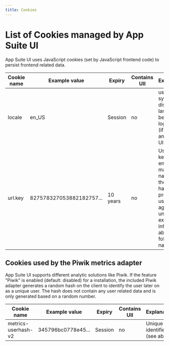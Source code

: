 ```yaml
---
title: Cookies
---
```

# List of Cookies managed by App Suite UI
App Suite UI uses JavaScript cookies (set by JavaScript frontend code) to persist frontend related data.

Cookie name | Example value | Expiry | Contains UII | Explanation
--- | --- | --- | --- | ---
locale| en_US | Session | no | used to sync displayed language between login page (if used) and main UI.
url.key| 827578327053882182757... | 10 years | no | Used as a key to encrypt mail folder names in the URL hash to protect the user against unwanted exposure of information about mail folder names

## Cookies used by the Piwik metrics adapter
App Suite UI supports different analytic solutions like Piwik. If the feature "Piwik" is enabled (default: disabled) for a installation, the included Piwik adapter generates a random hash on the client to identify the user later on as a unique user. The hash does not contain any user related data and is only generated based on a random number.

Cookie name | Example value | Expiry | Contains UII | Explanation
--- | --- | --- | --- | ---
metrics-userhash-v2| 345796bc0778e45... | Session | no | Unique identifier (see above)

